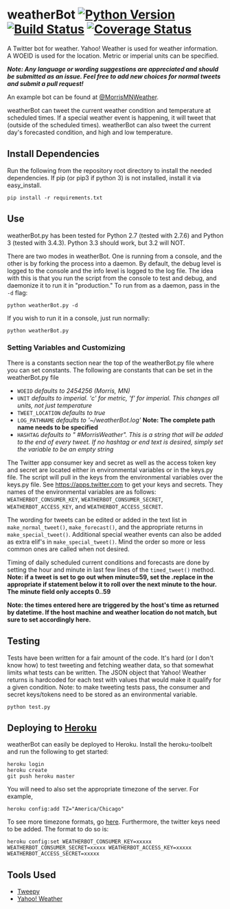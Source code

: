 # weatherBot [![Python Version](https://img.shields.io/badge/python-2.7%2C%203.3%2C%203.4-blue.svg)](https://www.python.org) [![Build Status](https://travis-ci.org/bman4789/weatherBot.svg?branch=master)](https://travis-ci.org/bman4789/weatherBot) [![Coverage Status](https://coveralls.io/repos/bman4789/weatherBot/badge.svg?branch=master)](https://coveralls.io/r/bman4789/weatherBot?branch=master)
A Twitter bot for weather. Yahoo! Weather is used for weather information. A WOEID is used for the location. Metric or imperial units can be specified.

_**Note: Any language or wording suggestions are appreciated and should be submitted as an issue. Feel free to add new choices for normal tweets and submit a pull request!**_

An example bot can be found at [@MorrisMNWeather](https://twitter.com/MorrisMNWeather).

weatherBot can tweet the current weather condition and temperature at scheduled times. If a special weather event is happening, it will tweet that (outside of the scheduled times). weatherBot can also tweet the current day's forecasted condition, and high and low temperature.

## Install Dependencies
Run the following from the repository root directory to install the needed dependencies. If pip (or pip3 if python 3) is not installed, install it via easy_install.
```shell
pip install -r requirements.txt
```

## Use
weatherBot.py has been tested for Python 2.7 (tested with 2.7.6) and Python 3 (tested with 3.4.3). Python 3.3 should work, but 3.2 will NOT.

There are two modes in weatherBot. One is running from a console, and the other is by forking the process into a daemon. By default, the debug level is logged to the console and the info level is logged to the log file. The idea with this is that you run the script from the console to test and debug, and daemonize it to run it in "production." To run from as a daemon, pass in the `-d` flag:
```shell
python weatherBot.py -d
```
If you wish to run it in a console, just run normally:
```shell
python weatherBot.py
```

### Setting Variables and Customizing
There is a constants section near the top of the weatherBot.py file where you can set constants. The following are constants that can be set in the weatherBot.py file
* `WOEID` *defaults to 2454256 (Morris, MN)*
* `UNIT` *defaults to imperial. 'c' for metric, 'f' for imperial. This changes all units, not just temperature*
* `TWEET_LOCATION` *defaults to true*
* `LOG_PATHNAME` *defaults to '~/weatherBot.log'* **Note: The complete path name needs to be specified**
* `HASHTAG` *defaults to " #MorrisWeather". This is a string that will be added to the end of every tweet. If no hashtag or end text is desired, simply set the variable to be an empty string*


The Twitter app consumer key and secret as well as the access token key and secret are located either in environmental variables or in the keys.py file. The script will pull in the keys from the environmental variables over the keys.py file. See https://apps.twitter.com to get your keys and secrets.
They names of the environmental variables are as follows: `WEATHERBOT_CONSUMER_KEY`, `WEATHERBOT_CONSUMER_SECRET`, `WEATHERBOT_ACCESS_KEY`, and `WEATHERBOT_ACCESS_SECRET`.

The wording for tweets can be edited or added in the text list in `make_normal_tweet()`, `make_forecast()`, and the appropriate returns in `make_special_tweet()`. Additional special weather events can also be added as extra elif's in `make_special_tweet()`. Mind the order so more or less common ones are called when not desired.

Timing of daily scheduled current conditions and forecasts are done by setting the hour and minute in last few lines of the `timed_tweet()` method.
**Note: if a tweet is set to go out when minute=59, set the .replace in the appropriate if statement below it to roll over the next minute to the hour. The minute field only accepts 0..59**

**Note: the times entered here are triggered by the host's time as returned by datetime. If the host machine and weather location do not match, but sure to set accordingly here.**

## Testing
Tests have been written for a fair amount of the code. It's hard (or I don't know how) to test tweeting and fetching weather data, so that somewhat limits what tests can be written. The JSON object that Yahoo! Weather returns is hardcoded for each test with values that would make it qualify for a given condition. Note: to make tweeting tests pass, the consumer and secret keys/tokens need to be stored as an environmental variable.
```shell
python test.py
```

## Deploying to [Heroku](https://www.heroku.com/)
weatherBot can easily be deployed to Heroku. Install the heroku-toolbelt and run the following to get started:
```shell
heroku login
heroku create
git push heroku master
```
You will need to also set the appropriate timezone of the server. For example,
```shell
heroku config:add TZ="America/Chicago"
```
To see  more timezone formats, go [here](http://en.wikipedia.org/wiki/List_of_tz_database_time_zones).
Furthermore, the twitter keys need to be added. The format to do so is:
```shell
heroku config:set WEATHERBOT_CONSUMER_KEY=xxxxx WEATHERBOT_CONSUMER_SECRET=xxxxx WEATHERBOT_ACCESS_KEY=xxxxx WEATHERBOT_ACCESS_SECRET=xxxxx
```

## Tools Used
* [Tweepy](https://github.com/tweepy/tweepy)
* [Yahoo! Weather](https://developer.yahoo.com/weather/)
